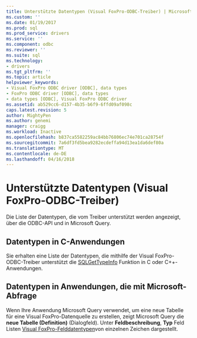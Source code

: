 ```yaml
---
title: Unterstützte Datentypen (Visual FoxPro-ODBC-Treiber) | Microsoft Docs
ms.custom: ''
ms.date: 01/19/2017
ms.prod: sql
ms.prod_service: drivers
ms.service: ''
ms.component: odbc
ms.reviewer: ''
ms.suite: sql
ms.technology:
- drivers
ms.tgt_pltfrm: ''
ms.topic: article
helpviewer_keywords:
- Visual FoxPro ODBC driver [ODBC], data types
- FoxPro ODBC driver [ODBC], data types
- data types [ODBC], Visual FoxPro ODBC driver
ms.assetid: ab529cc6-d157-4b35-b6f9-6ffd09af098c
caps.latest.revision: 5
author: MightyPen
ms.author: genemi
manager: craigg
ms.workload: Inactive
ms.openlocfilehash: b837ca5582259ac84bb76806ec74e701ca28754f
ms.sourcegitcommit: 7a6df3fd5bea9282ecdeffa94d13ea1da6def80a
ms.translationtype: MT
ms.contentlocale: de-DE
ms.lasthandoff: 04/16/2018
---
```

# <a name="supported-data-types-visual-foxpro-odbc-driver"></a>Unterstützte Datentypen (Visual FoxPro-ODBC-Treiber)
Die Liste der Datentypen, die vom Treiber unterstützt werden angezeigt, über die ODBC-API und in Microsoft Query.  
  
## <a name="data-types-in-c-applications"></a>Datentypen in C-Anwendungen  
 Sie erhalten eine Liste der Datentypen, die mithilfe der Visual FoxPro-ODBC-Treiber unterstützt die [SQLGetTypeInfo](../../odbc/microsoft/sqlgettypeinfo-visual-foxpro-odbc-driver.md) Funktion in C oder C++-Anwendungen.  
  
## <a name="data-types-in-applications-using-microsoft-query"></a>Datentypen in Anwendungen, die mit Microsoft-Abfrage  
 Wenn Ihre Anwendung Microsoft Query verwendet, um eine neue Tabelle für eine Visual FoxPro-Datenquelle zu erstellen, zeigt Microsoft Query die **neue Tabelle (Definition)** (Dialogfeld). Unter **Feldbeschreibung**, **Typ** Feld Listen [Visual FoxPro-Felddatentypen](../../odbc/microsoft/visual-foxpro-field-data-types.md)von einzelnen Zeichen dargestellt.
